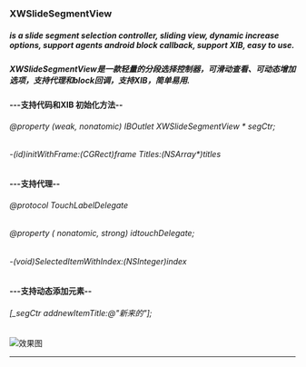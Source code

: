 ### XWSlideSegmentView 
##### is a slide segment selection controller, sliding view, dynamic increase options, support agents android block callback, support XIB, easy to use.

##### XWSlideSegmentView是一款轻量的分段选择控制器，可滑动查看、可动态增加选项，支持代理和block回调，支持XIB，简单易用.

#### ---支持代码和XIB 初始化方法--
######  @property (weak, nonatomic) IBOutlet XWSlideSegmentView * segCtr;

######  -(id)initWithFrame:(CGRect)frame Titles:(NSArray*)titles 

#### ---支持代理--
######  @protocol TouchLabelDelegate <NSObject>
######  @property ( nonatomic, strong) id<TouchLabelDelegate>touchDelegate;
###### -(void)SelectedItemWithIndex:(NSInteger)index

#### ---支持动态添加元素--
######  [_segCtr addnewItemTitle:@"新来的"];

![效果图](https://github.com/viviwu/XWSlideSegmentView/blob/master/XWSlideSegmentView/屏幕快照%202018-02-24%2009.50.52.png)

****


